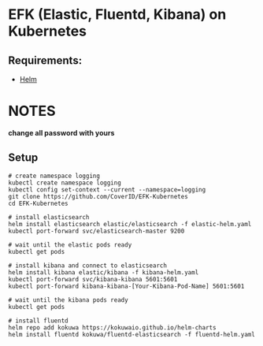 # EFK (Elastic, Fluentd, Kibana) on Kubernetes

## Requirements:
* [Helm](https://helm.sh/docs/intro/install/)

# NOTES
**change all password with yours**

## Setup
```console
# create namespace logging
kubectl create namespace logging
kubectl config set-context --current --namespace=logging
git clone https://github.com/CoverID/EFK-Kubernetes
cd EFK-Kubernetes

# install elasticsearch
helm install elasticsearch elastic/elasticsearch -f elastic-helm.yaml
kubectl port-forward svc/elasticsearch-master 9200

# wait until the elastic pods ready
kubectl get pods

# install kibana and connect to elasticsearch
helm install kibana elastic/kibana -f kibana-helm.yaml
kubectl port-forward svc/kibana-kibana 5601:5601
kubectl port-forward kibana-kibana-[Your-Kibana-Pod-Name] 5601:5601

# wait until the kibana pods ready
kubectl get pods

# install fluentd
helm repo add kokuwa https://kokuwaio.github.io/helm-charts
helm install fluentd kokuwa/fluentd-elasticsearch -f fluentd-helm.yaml
```